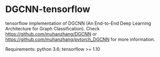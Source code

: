 # DGCNN-tensorflow
tensorflow implementation of DGCNN (An End-to-End Deep Learning Architecture for Graph Classification). Check https://github.com/muhanzhang/DGCNN or https://github.com/muhanzhang/pytorch_DGCNN for more information.

Requirements: python 3.6; tensorflow >= 1.10
